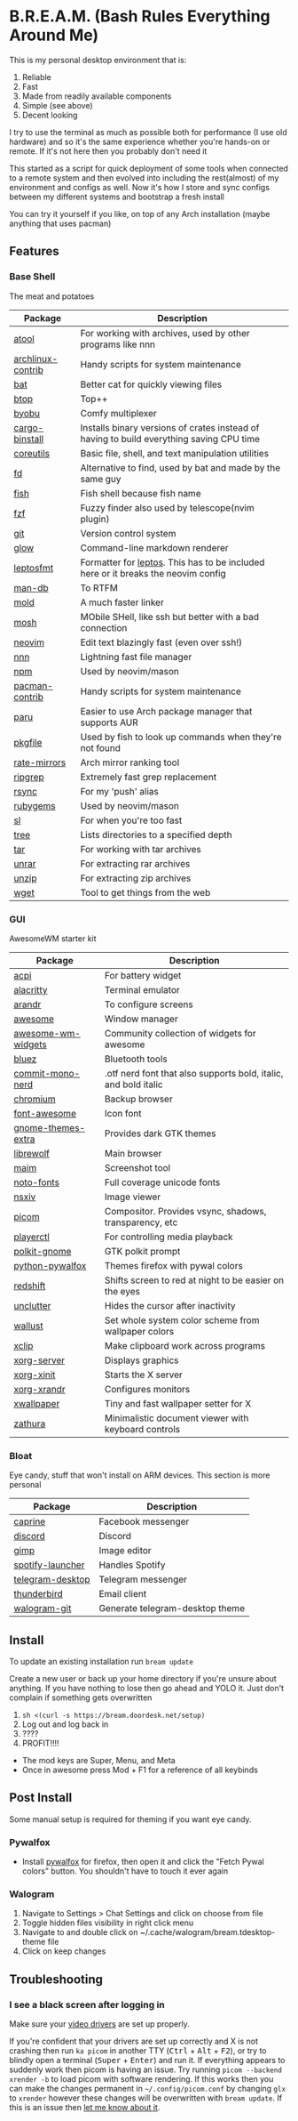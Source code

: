 # B.R.E.A.M. (Bash Rules Everything Around Me)

This is my personal desktop environment that is:

1. Reliable
1. Fast
1. Made from readily available components
1. Simple (see above)
1. Decent looking

I try to use the terminal as much as possible both for performance (I use old hardware) and so it's the same experience whether you're hands-on or remote. If it's not here then you probably don't need it

This started as a script for quick deployment of some tools when connected to a remote system and then evolved into including the rest(almost) of my environment and configs as well. Now it's how I store and sync configs between my different systems and bootstrap a fresh install

You can try it yourself if you like, on top of any Arch installation (maybe anything that uses pacman)

## Features

### Base Shell

The meat and potatoes

| Package                                                              | Description                                                                                                              |
| -------------------------------------------------------------------- | ------------------------------------------------------------------------------------------------------------------------ |
| [atool](https://www.nongnu.org/atool)                                | For working with archives, used by other programs like nnn                                                               |
| [archlinux-contrib](https://github.com/archlinux/contrib)            | Handy scripts for system maintenance                                                                                     |
| [bat](https://github.com/sharkdp/bat)                                | Better cat for quickly viewing files                                                                                     |
| [btop](https://github.com/aristocratos/btop)                         | Top++                                                                                                                    |
| [byobu](https://www.byobu.org/)                                      | Comfy multiplexer                                                                                                        |
| [cargo-binstall](https://github.com/cargo-bins/cargo-binstall)       | Installs binary versions of crates instead of having to build everything saving CPU time                                 |
| [coreutils](https://www.gnu.org/software/coreutils/)                 | Basic file, shell, and text manipulation utilities                                                                       |
| [fd](https://github.com/sharkdp/fd)                                  | Alternative to find, used by bat and made by the same guy                                                                |
| [fish](https://fishshell.com/)                                       | Fish shell because fish name                                                                                             |
| [fzf](https://github.com/junegunn/fzf)                               | Fuzzy finder also used by telescope(nvim plugin)                                                                         |
| [git](https://git-scm.com/)                                          | Version control system                                                                                                   |
| [glow](https://github.com/charmbracelet/glow)                        | Command-line markdown renderer                                                                                           |
| [leptosfmt](https://github.com/bram209/leptosfmt)                    | Formatter for [leptos](https://github.com/leptos-rs/leptos). This has to be included here or it breaks the neovim config |
| [man-db](https://man-db.nongnu.org/)                                 | To RTFM                                                                                                                  |
| [mold](https://github.com/rui314/mold)                               | A much faster linker                                                                                                     |
| [mosh](https://mosh.org/)                                            | MObile SHell, like ssh but better with a bad connection                                                                  |
| [neovim](https://github.com/neovim/neovim)                           | Edit text blazingly fast (even over ssh!)                                                                                |
| [nnn](https://github.com/jarun/nnn)                                  | Lightning fast file manager                                                                                              |
| [npm](https://www.npmjs.com/)                                        | Used by neovim/mason                                                                                                     |
| [pacman-contrib](https://gitlab.archlinux.org/pacman/pacman-contrib) | Handy scripts for system maintenance                                                                                     |
| [paru](https://github.com/Morganamilo/paru)                          | Easier to use Arch package manager that supports AUR                                                                     |
| [pkgfile](https://github.com/falconindy/pkgfile/)                    | Used by fish to look up commands when they're not found                                                                  |
| [rate-mirrors](https://github.com/westandskif/rate-mirrors)          | Arch mirror ranking tool                                                                                                 |
| [ripgrep](https://github.com/BurntSushi/ripgrep)                     | Extremely fast grep replacement                                                                                          |
| [rsync](https://rsync.samba.org/)                                    | For my 'push' alias                                                                                                      |
| [rubygems](https://rubygems.org/)                                    | Used by neovim/mason                                                                                                     |
| [sl](https://github.com/eyJhb/sl)                                    | For when you're too fast                                                                                                 |
| [tree](https://gitlab.com/OldManProgrammer/unix-tree)                | Lists directories to a specified depth                                                                                   |
| [tar](https://www.gnu.org/software/tar/)                             | For working with tar archives                                                                                            |
| [unrar](https://www.rarlab.com/rar_add.htm)                          | For extracting rar archives                                                                                              |
| [unzip](http://infozip.sourceforge.net/UnZip.html)                   | For extracting zip archives                                                                                              |
| [wget](https://www.gnu.org/software/wget/wget.html)                  | Tool to get things from the web                                                                                          |

### GUI

AwesomeWM starter kit

| Package                                                                   | Description                                                     |
| ------------------------------------------------------------------------- | --------------------------------------------------------------- |
| [acpi](https://wiki.archlinux.org/title/ACPI_modules)                     | For battery widget                                              |
| [alacritty](https://github.com/alacritty/alacritty)                       | Terminal emulator                                               |
| [arandr](https://christian.amsuess.com/tools/arandr)                      | To configure screens                                            |
| [awesome](https://awesomewm.org/)                                         | Window manager                                                  |
| [awesome-wm-widgets](https://github.com/streetturtle/awesome-wm-widgets)  | Community collection of widgets for awesome                     |
| [bluez](https://www.bluez.org/)                                           | Bluetooth tools                                                 |
| [commit-mono-nerd](https://github.com/ryanoasis/nerd-fonts)               | .otf nerd font that also supports bold, italic, and bold italic |
| [chromium](https://www.chromium.org/Home/)                                | Backup browser                                                  |
| [font-awesome](https://fontawesome.com/)                                  | Icon font                                                       |
| [gnome-themes-extra](https://gitlab.gnome.org/Archive/gnome-themes-extra) | Provides dark GTK themes                                        |
| [librewolf](https://librewolf.net/)                                       | Main browser                                                    |
| [maim](https://github.com/naelstrof/maim)                                 | Screenshot tool                                                 |
| [noto-fonts](https://en.wikipedia.org/wiki/Noto_fonts)                    | Full coverage unicode fonts                                     |
| [nsxiv](https://nsxiv.codeberg.page/)                                     | Image viewer                                                    |
| [picom](https://github.com/yshui/picom)                                   | Compositor. Provides vsync, shadows, transparency, etc          |
| [playerctl](https://github.com/altdesktop/playerctl)                      | For controlling media playback                                  |
| [polkit-gnome](https://wiki.archlinux.org/title/Polkit)                   | GTK polkit prompt                                               |
| [python-pywalfox](https://github.com/frewacom/pywalfox)                   | Themes firefox with pywal colors                                |
| [redshift](https://github.com/jonls/redshift)                             | Shifts screen to red at night to be easier on the eyes          |
| [unclutter](https://github.com/Airblader/unclutter-xfixes)                | Hides the cursor after inactivity                               |
| [wallust](https://codeberg.org/explosion-mental/wallust)                  | Set whole system color scheme from wallpaper colors             |
| [xclip](https://github.com/astrand/xclip)                                 | Make clipboard work across programs                             |
| [xorg-server](https://wiki.archlinux.org/title/Xorg)                      | Displays graphics                                               |
| [xorg-xinit](https://wiki.archlinux.org/title/Xinit)                      | Starts the X server                                             |
| [xorg-xrandr](https://wiki.archlinux.org/title/xrandr)                    | Configures monitors                                             |
| [xwallpaper](https://github.com/stoeckmann/xwallpaper)                    | Tiny and fast wallpaper setter for X                            |
| [zathura](https://pwmt.org/projects/zathura/)                             | Minimalistic document viewer with keyboard controls             |

### Bloat

Eye candy, stuff that won't install on ARM devices. This section is more personal

| Package                                                        | Description                     |
| -------------------------------------------------------------- | ------------------------------- |
| [caprine](https://sindresorhus.com/caprine/)                   | Facebook messenger              |
| [discord](https://discord.com/)                                | Discord                         |
| [gimp](https://www.gimp.org/)                                  | Image editor                    |
| [spotify-launcher](https://github.com/kpcyrd/spotify-launcher) | Handles Spotify                 |
| [telegram-desktop](https://telegram.org/)                      | Telegram messenger              |
| [thunderbird](https://www.thunderbird.net)                     | Email client                    |
| [walogram-git](https://codeberg.org/thirtysix/walogram)        | Generate telegram-desktop theme |

## Install

To update an existing installation run `bream update`

Create a new user or back up your home directory if you're unsure about anything. If you have nothing to lose then go ahead and YOLO it. Just don't complain if something gets overwritten

1. `sh <(curl -s https://bream.doordesk.net/setup)`
1. Log out and log back in
1. ????
1. PROFIT!!!!

- The mod keys are Super, Menu, and Meta
- Once in awesome press Mod + F1 for a reference of all keybinds

## Post Install

Some manual setup is required for theming if you want eye candy.

### Pywalfox

- Install [pywalfox](https://addons.mozilla.org/en-US/firefox/addon/pywalfox/) for firefox, then open it and click the "Fetch Pywal colors" button. You shouldn't have to touch it ever again

### Walogram

1. Navigate to Settings > Chat Settings and click on choose from file
1. Toggle hidden files visibility in right click menu
1. Navigate to and double click on ~/.cache/walogram/bream.tdesktop-theme file
1. Click on keep changes

## Troubleshooting

### I see a black screen after logging in

Make sure your [video drivers](https://wiki.archlinux.org/title/Xorg#Driver_installation) are set up properly.

If you're confident that your drivers are set up correctly and X is not crashing then run `ka picom` in another TTY (<kbd>Ctrl</kbd> + <kbd>Alt</kbd> + <kbd>F2</kbd>), or try to blindly open a terminal (<kbd>Super</kbd> + <kbd>Enter</kbd>) and run it. If everything appears to suddenly work then picom is having an issue. Try running `picom --backend xrender -b` to load picom with software rendering. If this works then you can make the changes permanent in `~/.config/picom.conf` by changing `glx` to `xrender` however these changes will be overwritten with `bream update`. If this is an issue then [let me know about it](https://git.doordesk.net/adam/bream/issues).
